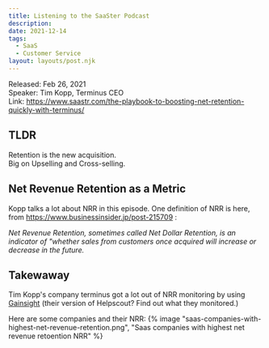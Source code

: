 ```yaml
---
title: Listening to the SaaSter Podcast
description:
date: 2021-12-14
tags:
  - SaaS
  - Customer Service
layout: layouts/post.njk
---
```


Released: Feb 26, 2021  
Speaker: Tim Kopp, Terminus CEO  
Link:  https://www.saastr.com/the-playbook-to-boosting-net-retention-quickly-with-terminus/  

## TLDR

Retention is the new acquisition.  
Big on Upselling and Cross-selling.   

## Net Revenue Retention as a  Metric

Kopp talks a lot about NRR in this episode. One definition of NRR is here, from https://www.businessinsider.jp/post-215709 :  
  
*Net Revenue Retention, sometimes called Net Dollar Retention, is an indicator of "whether sales from customers once acquired will increase or decrease in the future.*


## Takewaway
Tim Kopp's company terminus got a lot out of NRR monitoring by using [Gainsight](https://www.gainsight.com/) (their version of Helpscout? Find out what they monitored.)  

Here are some companies and their NRR:
{% image "saas-companies-with-highest-net-revenue-retention.png", "Saas companies with highest net revenue retoention NRR" %}











